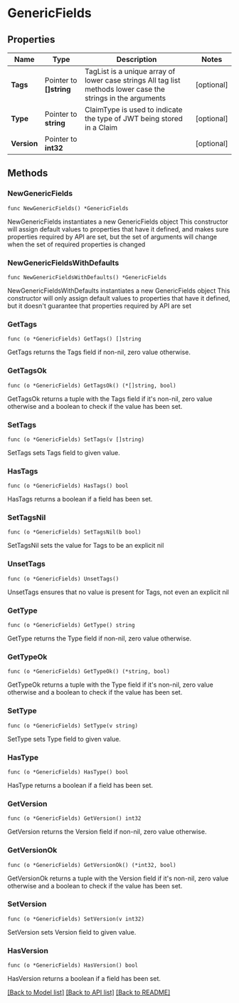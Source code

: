 # GenericFields

## Properties

Name | Type | Description | Notes
------------ | ------------- | ------------- | -------------
**Tags** | Pointer to **[]string** | TagList is a unique array of lower case strings All tag list methods lower case the strings in the arguments | [optional] 
**Type** | Pointer to **string** | ClaimType is used to indicate the type of JWT being stored in a Claim | [optional] 
**Version** | Pointer to **int32** |  | [optional] 

## Methods

### NewGenericFields

`func NewGenericFields() *GenericFields`

NewGenericFields instantiates a new GenericFields object
This constructor will assign default values to properties that have it defined,
and makes sure properties required by API are set, but the set of arguments
will change when the set of required properties is changed

### NewGenericFieldsWithDefaults

`func NewGenericFieldsWithDefaults() *GenericFields`

NewGenericFieldsWithDefaults instantiates a new GenericFields object
This constructor will only assign default values to properties that have it defined,
but it doesn't guarantee that properties required by API are set

### GetTags

`func (o *GenericFields) GetTags() []string`

GetTags returns the Tags field if non-nil, zero value otherwise.

### GetTagsOk

`func (o *GenericFields) GetTagsOk() (*[]string, bool)`

GetTagsOk returns a tuple with the Tags field if it's non-nil, zero value otherwise
and a boolean to check if the value has been set.

### SetTags

`func (o *GenericFields) SetTags(v []string)`

SetTags sets Tags field to given value.

### HasTags

`func (o *GenericFields) HasTags() bool`

HasTags returns a boolean if a field has been set.

### SetTagsNil

`func (o *GenericFields) SetTagsNil(b bool)`

 SetTagsNil sets the value for Tags to be an explicit nil

### UnsetTags
`func (o *GenericFields) UnsetTags()`

UnsetTags ensures that no value is present for Tags, not even an explicit nil
### GetType

`func (o *GenericFields) GetType() string`

GetType returns the Type field if non-nil, zero value otherwise.

### GetTypeOk

`func (o *GenericFields) GetTypeOk() (*string, bool)`

GetTypeOk returns a tuple with the Type field if it's non-nil, zero value otherwise
and a boolean to check if the value has been set.

### SetType

`func (o *GenericFields) SetType(v string)`

SetType sets Type field to given value.

### HasType

`func (o *GenericFields) HasType() bool`

HasType returns a boolean if a field has been set.

### GetVersion

`func (o *GenericFields) GetVersion() int32`

GetVersion returns the Version field if non-nil, zero value otherwise.

### GetVersionOk

`func (o *GenericFields) GetVersionOk() (*int32, bool)`

GetVersionOk returns a tuple with the Version field if it's non-nil, zero value otherwise
and a boolean to check if the value has been set.

### SetVersion

`func (o *GenericFields) SetVersion(v int32)`

SetVersion sets Version field to given value.

### HasVersion

`func (o *GenericFields) HasVersion() bool`

HasVersion returns a boolean if a field has been set.


[[Back to Model list]](../README.md#documentation-for-models) [[Back to API list]](../README.md#documentation-for-api-endpoints) [[Back to README]](../README.md)


